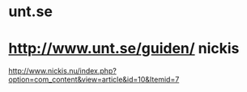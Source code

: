 unt.se
======
http://www.unt.se/guiden/
nickis
======
http://www.nickis.nu/index.php?option=com_content&view=article&id=10&Itemid=7

